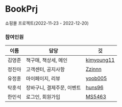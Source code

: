 # BookPrj
쇼핑몰 프로젝트(2022-11-23 - 2022-12-20)

### 참여인원

이름 | 담당 | 깃
---|---|---
김영준 | 책구매, 책상세, 메인 | [kimyoung11](https://github.com/kimyoung11)
정진아 | 고객센터, 공지사항 | [Zzinnn](https://github.com/Zzinnn)
유정훈 | 마이페이지, 리뷰 | [yoob005](https://github.com/yoob005)
탁훈석 | 장바구니, 결제주문, 이벤트 | [huns96](https://github.com/huns96)
한민석 | 로그인, 회원가입 | [MS5463](https://github.com/MS5463)


#
